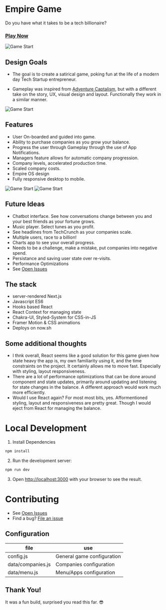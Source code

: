 # Empire Game

Do you have what it takes to be a tech billionaire?

### [Play Now](https://empire-game.now.sh/)

![Game Start](https://raw.githubusercontent.com/caseyyee/empire-game/master/screens/empire-1.png)


## Design Goals

* The goal is to create a satirical game, poking fun at the life of a modern day Tech Startup entrepreneur.

* Gameplay was inspired from [Adventure Captalism](http://en.gameslol.net/adventure-capitalist-1086.html), but with a different take on the story, UX, visual design and layout.  Functionally they work in a similar manner.

![Game Start](https://raw.githubusercontent.com/caseyyee/empire-game/master/screens/empire-2.png)

## Features
* User On-boarded and guided into game.
* Ability to purchase companies as you grow your balance.
* Progress the user through Gameplay through the use of App Notifications.
* Managers feature allows for automatic company progression.
* Company levels, accelerated production time.
* Scaled company costs.
* Empire OS design
* Fully responsive desktop to mobile.

![Game Start](https://raw.githubusercontent.com/caseyyee/empire-game/master/screens/empire-mobile-2.png)
![Game Start](https://raw.githubusercontent.com/caseyyee/empire-game/master/screens/empire-mobile-3.png)

## Future Ideas 

* Chatbot interface.  See how conversations change between you and your best friends as your fortune grows.
* Music player. Select tunes as you profit.
* See headlines from TechCrunch as your companies scale.
* Multiple users, race to a billion!
* Charts app to see your overall progress.
* Needs to be a challenge, make a mistake, put companies into negative spend.
* Persistance and saving user state over re-visits.
* Performance Optimizations
* See [Open Issues](https://github.com/caseyyee/empire-game/issues?q=is%3Aopen+is%3Aissue)

## The stack

* server-rendered Next.js
* Javascript ES6
* Hooks based React
* React Context for managing state
* Chakra-UI, Styled-System for CSS-in-JS
* Framer Motion & CSS animations
* Deploys on now.sh

## Some additional thoughts

* I thnk overall, React seems like a good solution for this game given how state heavy the app is, my own familiarity using it, and the time constraints on the project. It certainly allows me to move fast. Especially with styling, layout responsiveness.
* There are a lot of performance optimizations that can be done around component and state updates, primarily around updating and listening for state changes in the balance.  A different approach would work much more efficiently.
* Would I use React again?  For most most bits, yes. Afformentioned styling, layout and responsiveness are pretty great. Though I would eject from React for managing the balance.


# Local Development

1. Install Dependencies

```bash
npm install
```

2. Run the development server:

```bash
npm run dev
```

3. Open [http://localhost:3000](http://localhost:3000) with your browser to see the result.

# Contributing

- See [Open Issues](https://github.com/caseyyee/empire-game/issues?q=is%3Aopen+is%3Aissue)
- Find a bug? [File an issue](https://github.com/caseyyee/empire-game/issues/new/choose)

## Configuration

| file              | use                        |
| ----------------- | -------------------------- |
| config.js         | General game configuration |
| data/companies.js | Companies configuration    |
| data/menu.js      | Menu/Apps configuration    |

## Thank You!

It was a fun build, surprised you read this far.  :sunglasses:
